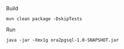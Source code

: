 
Build
```
mvn clean package -DskipTests
```

Run
```
java -jar -Xmx1g ora2pgsql-1.0-SNAPSHOT.jar
```
